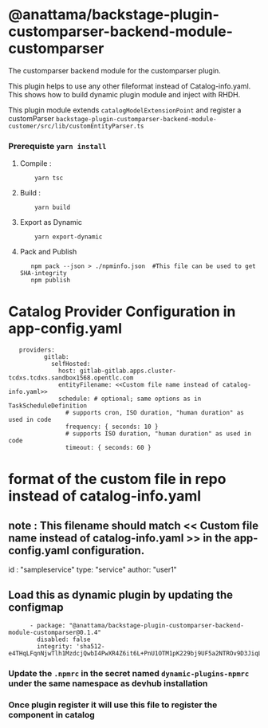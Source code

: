 # @anattama/backstage-plugin-customparser-backend-module-customparser

The customparser backend module for the customparser plugin.

This plugin helps to use any other fileformat instead of Catalog-info.yaml. This shows how to build dynamic plugin module and inject with RHDH. 

This plugin module extends `catalogModelExtensionPoint` and register a customParser `backstage-plugin-customparser-backend-module-customer/src/lib/customEntityParser.ts`

### Prerequiste `yarn install`

1) Compile :

    ```
        yarn tsc
    ```

2) Build :

    ```
        yarn build
    ```
3) Export as Dynamic

    ```
        yarn export-dynamic
    ```
4) Pack and Publish
    ```
       npm pack --json > ./npminfo.json  #This file can be used to get SHA-integrity
       npm publish
    ```       

# Catalog Provider Configuration in app-config.yaml

``` 
   providers:
          gitlab:
            selfHosted:
              host: gitlab-gitlab.apps.cluster-tcdxs.tcdxs.sandbox1568.opentlc.com
              entityFilename: <<Custom file name instead of catalog-info.yaml>>
              schedule: # optional; same options as in TaskScheduleDefinition
                # supports cron, ISO duration, "human duration" as used in code
                frequency: { seconds: 10 }
                # supports ISO duration, "human duration" as used in code
                timeout: { seconds: 60 }
```

# format of the custom file in repo instead of catalog-info.yaml 
## note : This filename should match  << Custom file name instead of catalog-info.yaml >> in the app-config.yaml configuration.

id : "sampleservice"
type: "service"
author: "user1" 


## Load this as dynamic plugin by updating the configmap

```
      - package: "@anattama/backstage-plugin-customparser-backend-module-customparser@0.1.4"
        disabled: false
        integrity: 'sha512-e4THqLFqnNjwTlh1MzdcjQwbI4PwXR4Z6it6L+PnU1OTM1pK229bj9UF5a2NTROv9D3JiqLptqQ6nhi09R8jeA=='
```        

### Update the `.npmrc` in the secret named `dynamic-plugins-npmrc` under the same namespace as devhub installation
### Once plugin register it will use this file to register the component in catalog
